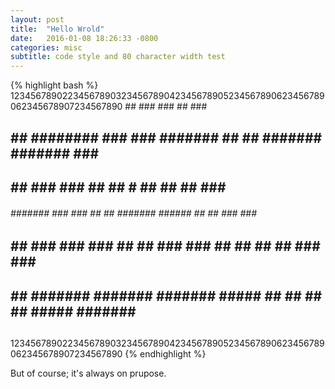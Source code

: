 ```yaml
---
layout: post
title:  "Hello Wrold"
date:   2016-01-08 18:26:33 -0800
categories: misc
subtitle: code style and 80 character width test
---
```

{% highlight bash %}
12345678902234567890323456789042345678905234567890623456789062345678907234567890
                                              ##
                ###     ###                   ##                  ###
##  ## ######## ###     ###   #######    ##   ## ####### #######  ###    #######
##  ##          ###     ###         ##   ## # ##       ##      ## ###          ##
######  ####### ###     ###    ##   ##   #######  ######  ##   ## ###     ###  ##
##  ##  ###     ###     ###    ##   ##   ### ###  ##  ##  ##   ## ###     ###  ##
##  ##  ####### ####### ####### #####    ##   ##  ##   ##  #####  ####### ######
##
12345678902234567890323456789042345678905234567890623456789062345678907234567890
{% endhighlight %}

But of course; it's always on prupose.